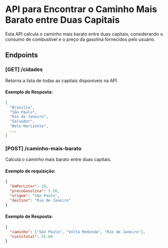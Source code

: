 # API para Encontrar o Caminho Mais Barato entre Duas Capitais

Esta API calcula o caminho mais barato entre duas capitais, considerando o consumo de combustível e o preço da gasolina fornecidos pelo usuário.

## Endpoints

### **[GET] /cidades**
Retorna a lista de todas as capitais disponíveis na API.

#### Exemplo de Resposta:
```json
[
  "Brasília",
  "São Paulo",
  "Rio de Janeiro",
  "Salvador",
  "Belo Horizonte",
  ...
]
 ``````` 

### **[POST] /caminho-mais-barato**
Calcula o caminho mais barato entre duas capitais.

#### Exemplo de requisição:
```json
{
  "kmPerLiter": 10,
  "precoGasolina": 5.50,
  "origem": "São Paulo",
  "destino": "Rio de Janeiro"
}
 ``````` 

#### Exemplo de Resposta:
```json
{
  "caminho": ["São Paulo", "Volta Redonda", "Rio de Janeiro"],
  "custoTotal": 55.00
}
